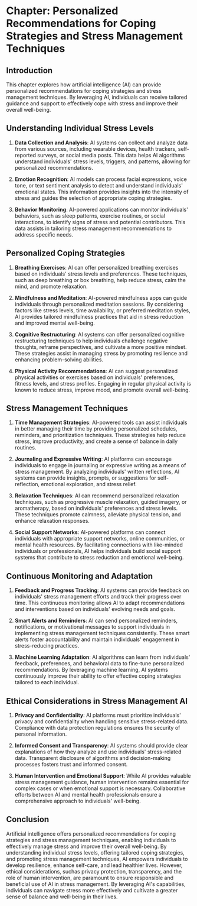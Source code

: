 Chapter: Personalized Recommendations for Coping Strategies and Stress Management Techniques
============================================================================================

Introduction
------------

This chapter explores how artificial intelligence (AI) can provide personalized recommendations for coping strategies and stress management techniques. By leveraging AI, individuals can receive tailored guidance and support to effectively cope with stress and improve their overall well-being.

Understanding Individual Stress Levels
--------------------------------------

1. **Data Collection and Analysis**: AI systems can collect and analyze data from various sources, including wearable devices, health trackers, self-reported surveys, or social media posts. This data helps AI algorithms understand individuals' stress levels, triggers, and patterns, allowing for personalized recommendations.

2. **Emotion Recognition**: AI models can process facial expressions, voice tone, or text sentiment analysis to detect and understand individuals' emotional states. This information provides insights into the intensity of stress and guides the selection of appropriate coping strategies.

3. **Behavior Monitoring**: AI-powered applications can monitor individuals' behaviors, such as sleep patterns, exercise routines, or social interactions, to identify signs of stress and potential contributors. This data assists in tailoring stress management recommendations to address specific needs.

Personalized Coping Strategies
------------------------------

1. **Breathing Exercises**: AI can offer personalized breathing exercises based on individuals' stress levels and preferences. These techniques, such as deep breathing or box breathing, help reduce stress, calm the mind, and promote relaxation.

2. **Mindfulness and Meditation**: AI-powered mindfulness apps can guide individuals through personalized meditation sessions. By considering factors like stress levels, time availability, or preferred meditation styles, AI provides tailored mindfulness practices that aid in stress reduction and improved mental well-being.

3. **Cognitive Restructuring**: AI systems can offer personalized cognitive restructuring techniques to help individuals challenge negative thoughts, reframe perspectives, and cultivate a more positive mindset. These strategies assist in managing stress by promoting resilience and enhancing problem-solving abilities.

4. **Physical Activity Recommendations**: AI can suggest personalized physical activities or exercises based on individuals' preferences, fitness levels, and stress profiles. Engaging in regular physical activity is known to reduce stress, improve mood, and promote overall well-being.

Stress Management Techniques
----------------------------

1. **Time Management Strategies**: AI-powered tools can assist individuals in better managing their time by providing personalized schedules, reminders, and prioritization techniques. These strategies help reduce stress, improve productivity, and create a sense of balance in daily routines.

2. **Journaling and Expressive Writing**: AI platforms can encourage individuals to engage in journaling or expressive writing as a means of stress management. By analyzing individuals' written reflections, AI systems can provide insights, prompts, or suggestions for self-reflection, emotional exploration, and stress relief.

3. **Relaxation Techniques**: AI can recommend personalized relaxation techniques, such as progressive muscle relaxation, guided imagery, or aromatherapy, based on individuals' preferences and stress levels. These techniques promote calmness, alleviate physical tension, and enhance relaxation responses.

4. **Social Support Networks**: AI-powered platforms can connect individuals with appropriate support networks, online communities, or mental health resources. By facilitating connections with like-minded individuals or professionals, AI helps individuals build social support systems that contribute to stress reduction and emotional well-being.

Continuous Monitoring and Adaptation
------------------------------------

1. **Feedback and Progress Tracking**: AI systems can provide feedback on individuals' stress management efforts and track their progress over time. This continuous monitoring allows AI to adapt recommendations and interventions based on individuals' evolving needs and goals.

2. **Smart Alerts and Reminders**: AI can send personalized reminders, notifications, or motivational messages to support individuals in implementing stress management techniques consistently. These smart alerts foster accountability and maintain individuals' engagement in stress-reducing practices.

3. **Machine Learning Adaptation**: AI algorithms can learn from individuals' feedback, preferences, and behavioral data to fine-tune personalized recommendations. By leveraging machine learning, AI systems continuously improve their ability to offer effective coping strategies tailored to each individual.

Ethical Considerations in Stress Management AI
----------------------------------------------

1. **Privacy and Confidentiality**: AI platforms must prioritize individuals' privacy and confidentiality when handling sensitive stress-related data. Compliance with data protection regulations ensures the security of personal information.

2. **Informed Consent and Transparency**: AI systems should provide clear explanations of how they analyze and use individuals' stress-related data. Transparent disclosure of algorithms and decision-making processes fosters trust and informed consent.

3. **Human Intervention and Emotional Support**: While AI provides valuable stress management guidance, human intervention remains essential for complex cases or when emotional support is necessary. Collaborative efforts between AI and mental health professionals ensure a comprehensive approach to individuals' well-being.

Conclusion
----------

Artificial intelligence offers personalized recommendations for coping strategies and stress management techniques, enabling individuals to effectively manage stress and improve their overall well-being. By understanding individual stress levels, offering tailored coping strategies, and promoting stress management techniques, AI empowers individuals to develop resilience, enhance self-care, and lead healthier lives. However, ethical considerations, suchas privacy protection, transparency, and the role of human intervention, are paramount to ensure responsible and beneficial use of AI in stress management. By leveraging AI's capabilities, individuals can navigate stress more effectively and cultivate a greater sense of balance and well-being in their lives.
